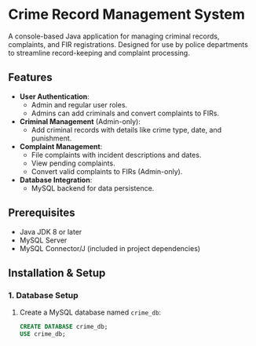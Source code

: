 # Crime Record Management System

A console-based Java application for managing criminal records, complaints, and FIR registrations. Designed for use by police departments to streamline record-keeping and complaint processing.

## Features

- **User Authentication**:  
  - Admin and regular user roles.
  - Admins can add criminals and convert complaints to FIRs.
- **Criminal Management** (Admin-only):  
  - Add criminal records with details like crime type, date, and punishment.
- **Complaint Management**:  
  - File complaints with incident descriptions and dates.
  - View pending complaints.
  - Convert valid complaints to FIRs (Admin-only).
- **Database Integration**:  
  - MySQL backend for data persistence.

## Prerequisites

- Java JDK 8 or later
- MySQL Server
- MySQL Connector/J (included in project dependencies)

## Installation & Setup

### 1. Database Setup

1. Create a MySQL database named `crime_db`:
   ```sql
   CREATE DATABASE crime_db;
   USE crime_db;
